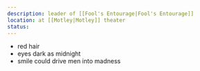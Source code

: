 ```yaml
---
description: leader of [[Fool's Entourage|Fool's Entourage]]
location: at [[Motley|Motley]] theater
status: 
---
```

- red hair
- eyes dark as midnight
- smile could drive men into madness
